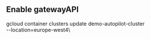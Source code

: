 ## Enable gatewayAPI
gcloud container clusters update demo-autopilot-cluster \
    --location=europe-west4\

